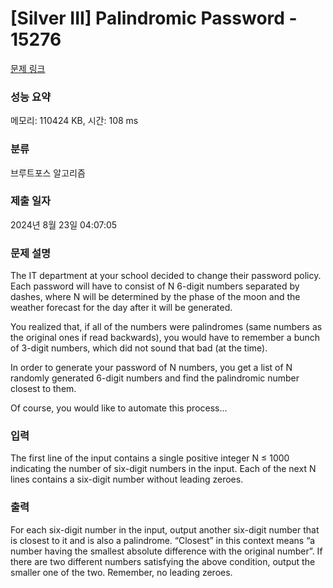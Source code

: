 # [Silver III] Palindromic Password - 15276 

[문제 링크](https://www.acmicpc.net/problem/15276) 

### 성능 요약

메모리: 110424 KB, 시간: 108 ms

### 분류

브루트포스 알고리즘

### 제출 일자

2024년 8월 23일 04:07:05

### 문제 설명

<p>The IT department at your school decided to change their password policy. Each password will have to consist of N 6-digit numbers separated by dashes, where N will be determined by the phase of the moon and the weather forecast for the day after it will be generated.</p>

<p>You realized that, if all of the numbers were palindromes (same numbers as the original ones if read backwards), you would have to remember a bunch of 3-digit numbers, which did not sound that bad (at the time).</p>

<p>In order to generate your password of N numbers, you get a list of N randomly generated 6-digit numbers and find the palindromic number closest to them.</p>

<p>Of course, you would like to automate this process...</p>

### 입력 

 <p>The first line of the input contains a single positive integer N ≤ 1000 indicating the number of six-digit numbers in the input. Each of the next N lines contains a six-digit number without leading zeroes.</p>

### 출력 

 <p>For each six-digit number in the input, output another six-digit number that is closest to it and is also a palindrome. “Closest” in this context means “a number having the smallest absolute difference with the original number”. If there are two different numbers satisfying the above condition, output the smaller one of the two. Remember, no leading zeroes.</p>

